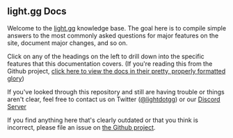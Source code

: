 ## light.gg Docs

Welcome to the [light.gg](light.gg) knowledge base. The goal here is to compile simple answers to the most commonly asked questions for major features on the site, document major changes, and so on.

Click on any of the headings on the left to drill down into the specific features that this documentation covers. (If you're reading this from the Github project, [click here to view the docs in their pretty, properly formatted glory](https://docs.light.gg))

If you've looked through this repository and still are having trouble or things aren't clear, feel free to contact us on Twitter ([@lightdotgg](https://twitter.com/lightdotgg)) or our [Discord Server](https://discord.gg/pmHRd5U)

If you find anything here that's clearly outdated or that you think is incorrect, please file an issue on [the Github project](https://github.com/afpac/lightggfaqs).
